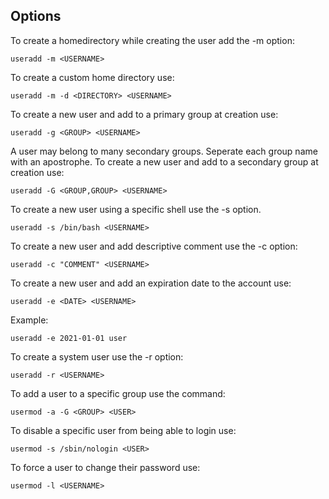 ## Options
To create a homedirectory while creating the user add the -m option:

```
useradd -m <USERNAME>
```

To create a custom home directory use:

```
useradd -m -d <DIRECTORY> <USERNAME>
```

To create a new user and add to a primary group at creation use:

```
useradd -g <GROUP> <USERNAME>
```

A user may belong to many secondary groups. Seperate each group name with an apostrophe. To create a new user and add to a secondary group at creation use:

```
useradd -G <GROUP,GROUP> <USERNAME>
```

To create a new user using a specific shell use the -s option.

```
useradd -s /bin/bash <USERNAME>
```

To create a new user and add descriptive comment use the -c option:

```
useradd -c "COMMENT" <USERNAME>
```
To create a new user and add an expiration date to the account use:

```
useradd -e <DATE> <USERNAME>
```

Example:

```
useradd -e 2021-01-01 user
```

To create a system user use the -r option:

```
useradd -r <USERNAME>
```

To add a user to a specific group use the command:

```
usermod -a -G <GROUP> <USER>
```

To disable a specific user from being able to login use:

```
usermod -s /sbin/nologin <USER>
```

To force a user to change their password use:

```
usermod -l <USERNAME>

